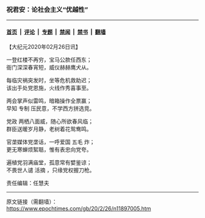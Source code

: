 ### 祝君安：论社会主义“优越性”

---

#### [首页](../../../..?n11897005) &nbsp;|&nbsp; [评论](../../../../../epoch-comment?n11897005) &nbsp;|&nbsp; [专题](../../../../../epoch-special?n11897005) &nbsp;|&nbsp; [禁闻](../../../../../epoch-news?n11897005) &nbsp;|&nbsp; [禁书](../../../../../books?n11897005) &nbsp;|&nbsp; [翻墙](https://github.com/gfw-breaker/nogfw/blob/master/README.md?n11897005)


<div class="post_content" id="artbody" itemprop="articleBody">
 <!-- article content begin -->
 <p>
  【大纪元2020年02月26日讯】
 </p>
 <p>
  一登红楼不再穷，宝马公款任西东；
  <br/>
  衙门深深春宵短，威仪赫赫鹰犬从。
 </p>
 <p>
  每临灾祸突发时，坐等危机救助迟；
  <br/>
  该出手处党恩施，火线作秀喜事至。
 </p>
 <p>
  两会掌声似雷鸣，暗箱操作全票赢；
  <br/>
  早知
  <ok href="https://www.epochtimes.com/gb/tag/%E4%B8%93%E5%88%B6.html">
   专制
  </ok>
  压民意，不学西方拼选竞。
 </p>
 <p>
  <ok href="https://www.epochtimes.com/gb/tag/%E5%85%9A%E6%94%BF.html">
   党政
  </ok>
  两栖八面威，随心所欲春风临；
  <br/>
  群臣送暖岁月静，老树着花鸳鸯鸣。
 </p>
 <p>
  官垄媒体党垄话，一呼爱国
  <ok href="https://www.epochtimes.com/gb/tag/%E4%BA%94%E6%AF%9B.html">
   五毛
  </ok>
  炸；
  <br/>
  更无寒蝉烦絮聒，惟有表忠向党夸。
 </p>
 <p>
  遍植党羽满庙堂，孤意常有嬖鉴谅；
  <br/>
  不畏世人谴
  <ok href="https://www.epochtimes.com/gb/tag/%E6%B4%BB%E6%91%98.html">
   活摘
  </ok>
  ，只缘党权握刀枪。
 </p>
 <p>
  责任编辑：任慧夫
 </p>
 <!-- article content end -->
 <div id="below_article_ad">
 </div>
</div>


---

原文链接（需翻墙）：https://www.epochtimes.com/gb/20/2/26/n11897005.htm
